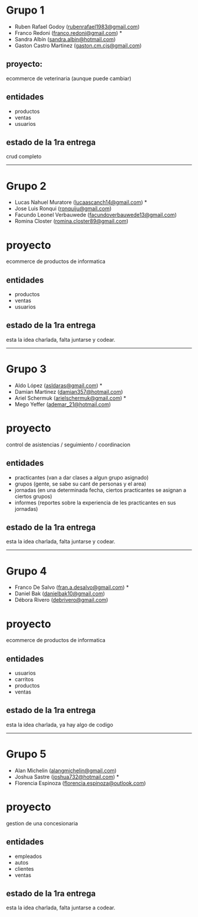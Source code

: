 # Grupo 1
- Ruben Rafael Godoy (rubenrafael1983@gmail.com)
- Franco Redoni (franco.redoni@gmail.com) *
- Sandra Albín (sandra.albin@hotmail.com)
- Gaston Castro Martinez (gaston.cm.cjs@gmail.com)

## proyecto:
ecommerce de veterinaria (aunque puede cambiar)

## entidades
- productos
- ventas
- usuarios

## estado de la 1ra entrega
crud completo

----------------------------------------------------

# Grupo 2

- Lucas Nahuel Muratore (lucaascanch14@gmail.com) *
- Jose Luis	Ronqui (ronquiju@gmail.com)
- Facundo Leonel Verbauwede	(facundoverbauwede13@gmail.com)
- Romina Closter (romina.closter89@gmail.com)

# proyecto
ecommerce de productos de informatica

## entidades
- productos
- ventas
- usuarios

## estado de la 1ra entrega
esta la idea charlada, falta juntarse y codear.

----------------------------------------------------

# Grupo 3

- Aldo López (asldaras@gmail.com) *
- Damian Martinez (damian357@hotmail.com)
- Ariel Schermuk (arielschermuk@gmail.com) *
- Mego Yeffer (ademar_21@hotmail.com)

# proyecto
control de asistencias / seguimiento / coordinacion

## entidades
- practicantes (van a dar clases a algun grupo asignado)
- grupos (gente, se sabe su cant de personas y el area)
- jornadas (en una determinada fecha, ciertos practicantes se asignan a ciertos grupos)
- informes (reportes sobre la experiencia de les practicantes en sus jornadas)
  
## estado de la 1ra entrega
esta la idea charlada, falta juntarse y codear.

----------------------------------------------------

# Grupo 4

- Franco De Salvo (fran.a.desalvo@gmail.com) *
- Daniel Bak (danielbak10@gmail.com)
- Débora Rivero	(debrivero@gmail.com)

# proyecto
ecommerce de productos de informatica

## entidades
- usuarios
- carritos
- productos
- ventas
  
## estado de la 1ra entrega
esta la idea charlada, ya hay algo de codigo

----------------------------------------------------

# Grupo 5

- Alan Michelin (alangmichelin@gmail.com)
- Joshua Sastre (joshua732@hotmail.com) *
- Florencia Espinoza (florencia.espinoza@outlook.com)

# proyecto
gestion de una concesionaria

## entidades
- empleados
- autos
- clientes
- ventas
  
## estado de la 1ra entrega
esta la idea charlada, falta juntarse a codear.
